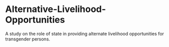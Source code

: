# Alternative-Livelihood-Opportunities
A study on the role of state in providing alternate livelihood opportunities for transgender persons.
